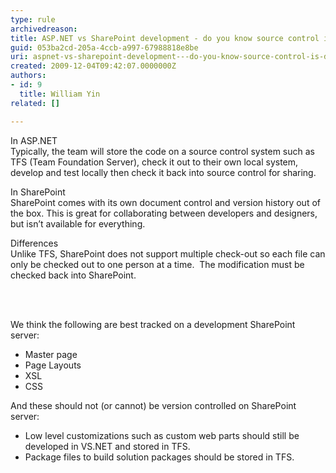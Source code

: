 ```yaml
---
type: rule
archivedreason: 
title: ASP.NET vs SharePoint development - do you know source control is different?
guid: 053ba2cd-205a-4ccb-a997-67988818e8be
uri: aspnet-vs-sharepoint-development---do-you-know-source-control-is-different
created: 2009-12-04T09:42:07.0000000Z
authors:
- id: 9
  title: William Yin
related: []

---
```




  <p>In ASP.NET<br>
Typically, the team will store the code on a source control system such as TFS (Team Foundation Server), check it out to their own local system, develop and test locally then check it back into source control for sharing.</p>
<p>In SharePoint<br>
SharePoint comes with its own document control and version history out of the box.&#160;This is great for collaborating between developers and designers, but isn’t available for everything.</p>
<p>Differences<br>
Unlike TFS, SharePoint does not support multiple check-out so each file can only be checked out to one person at a time.&#160; The modification must be checked back into SharePoint. </p>

<br><excerpt class='endintro'></excerpt><br>

  <p>We think the following are best tracked on a development SharePoint server&#58; </p>
<ul>
    <li>Master page </li>
    <li>Page Layouts </li>
    <li>XSL </li>
    <li>CSS </li>
</ul>
<p>And these should not (or cannot) be version controlled on SharePoint server&#58; </p>
<ul>
    <li>Low level customizations such as custom web parts should still be developed in VS.NET and stored in TFS. </li>
    <li>Package files to build solution packages should be stored in TFS. </li>
</ul>



